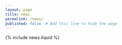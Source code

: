 ```yaml
---
layout: page
title: news
permalink: /news/
published: false  # Add this line to hide the page
---
```


{% include news.liquid %}
